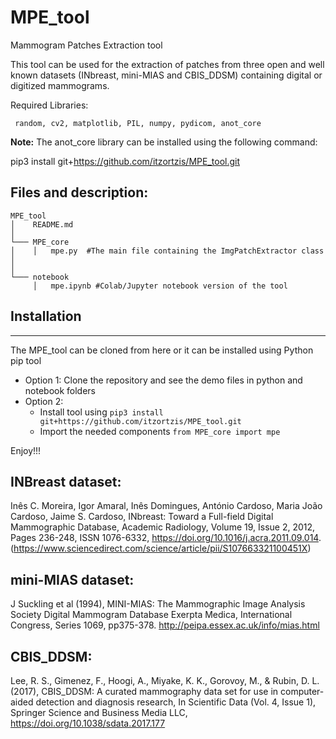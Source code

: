 # MPE_tool
Mammogram Patches Extraction tool

This tool can be used for the extraction of patches from three open
and well known datasets (INbreast, mini-MIAS and CBIS_DDSM) containing digital or digitized mammograms.

Required Libraries:

     random, cv2, matplotlib, PIL, numpy, pydicom, anot_core

**Note:** The anot_core library can be installed using the following command:

pip3 install git+https://github.com/itzortzis/MPE_tool.git


Files and description:
----------------------
```
MPE_tool
│    README.md
│
└─── MPE_core
│    │   mpe.py  #The main file containing the ImgPatchExtractor class
│   
│   
└─── notebook
     │   mpe.ipynb #Colab/Jupyter notebook version of the tool
```


## Installation
----------------

The MPE_tool can be cloned from here or it can be installed using Python pip tool

- Option 1: Clone the repository and see the demo files in python and notebook folders
- Option 2:
  - Install tool using ```pip3 install git+https://github.com/itzortzis/MPE_tool.git```
  - Import the needed components ```from MPE_core import mpe```

Enjoy!!!


INBreast dataset:
-----------------
Inês C. Moreira, Igor Amaral, Inês Domingues, António Cardoso, Maria João Cardoso, Jaime S. Cardoso,
INbreast: Toward a Full-field Digital Mammographic Database,
Academic Radiology,
Volume 19, Issue 2,
2012,
Pages 236-248,
ISSN 1076-6332,
https://doi.org/10.1016/j.acra.2011.09.014.
(https://www.sciencedirect.com/science/article/pii/S107663321100451X)


mini-MIAS dataset:
------------------
J Suckling et al (1994),
MINI-MIAS: The Mammographic Image Analysis Society Digital Mammogram Database Exerpta Medica, International Congress,
Series 1069,
pp375-378.
http://peipa.essex.ac.uk/info/mias.html


CBIS_DDSM:
----------
Lee, R. S., Gimenez, F., Hoogi, A., Miyake, K. K., Gorovoy, M., & Rubin, D. L. (2017),
CBIS_DDSM: A curated mammography data set for use in computer-aided detection and diagnosis research,
In Scientific Data (Vol. 4, Issue 1),
Springer Science and Business Media LLC,
https://doi.org/10.1038/sdata.2017.177

